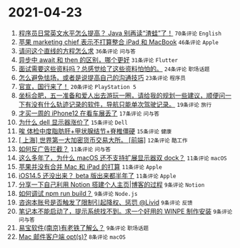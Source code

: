 # 2021-04-23

1. [程序员日常英文水平怎么提高？ Java 别再读“渣蛙”了！](https://www.v2ex.com/t/772621) `70条评论` `English`
1. [苹果 marketing chief 表示不打算整合 iPad 和 MacBook](https://www.v2ex.com/t/772612) `46条评论` `Apple`
1. [请问这个直线的方程怎么求](https://www.v2ex.com/t/772618) `36条评论` `问与答`
1. [异步中 await 和 then 的区别，哪个更好](https://www.v2ex.com/t/772610) `31条评论` `Flutter`
1. [面试需要这些资料吗？总感觉给了这些资料怕怕的。](https://www.v2ex.com/t/772632) `24条评论` `职场话题`
1. [怎么避免怯场，或者是说提高自己的沟通技巧](https://www.v2ex.com/t/772652) `23条评论` `程序员`
1. [官宣，国行来了！](https://www.v2ex.com/t/772651) `20条评论` `PlayStation 5`
1. [坐标合肥，五一准备和爱人出去游玩一圈，请给我的规划一些建议，顺便问一下有没有什么轨迹记录的软件，导航只能单次驾驶记录。](https://www.v2ex.com/t/772638) `19条评论` `旅行`
1. [才买一周的 iPhone12 在看车展丢了](https://www.v2ex.com/t/772692) `17条评论` `问与答`
1. [为什么 dell 显示器涨价了](https://www.v2ex.com/t/772660) `15条评论` `Dell`
1. [唉 体检中度脂肪肝+甲状腺结节+脊椎僵硬](https://www.v2ex.com/t/772614) `15条评论` `健康`
1. [[ 上海] 世界第一大加密货币交易大所。 [前端]](https://www.v2ex.com/t/772672) `12条评论` `酷工作`
1. [如何反广告拦截？](https://www.v2ex.com/t/772685) `11条评论` `问与答`
1. [这么多年了，为什么 macOS 还不支持扩展显示器双 dock？](https://www.v2ex.com/t/772636) `11条评论` `macOS`
1. [苹果并没有合并 Mac 和 iPad 的打算](https://www.v2ex.com/t/772624) `11条评论` `Apple`
1. [iOS14.5 还没出来？ beta 版出来都半年了](https://www.v2ex.com/t/772617) `11条评论` `Apple`
1. [分享一下自己利用 Notion 搭建个人主页|博客的过程](https://www.v2ex.com/t/772693) `9条评论` `Notion`
1. [如何调试 npm run build？](https://www.v2ex.com/t/772639) `9条评论` `Node.js`
1. [咨询本账号是否触发了限制引起降权、惩罚 @Livid](https://www.v2ex.com/t/772633) `9条评论` `反馈`
1. [笔记本不能启动了，提示系统找不到。求一个好用的 WINPE 制作安装](https://www.v2ex.com/t/772611) `9条评论` `问与答`
1. [易宝软件(南京)有老铁了解么？](https://www.v2ex.com/t/772609) `9条评论` `职场话题`
1. [Mac 邮件客户端 opt(s)?](https://www.v2ex.com/t/772700) `8条评论` `macOS`
